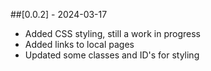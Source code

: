 ##[0.0.2] - 2024-03-17

- Added CSS styling, still a work in progress
- Added links to local pages
- Updated some classes and ID's for styling

